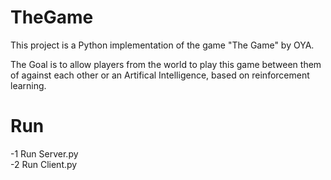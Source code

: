 # TheGame
This project is a Python implementation of the game "The Game" by OYA.

The Goal is to allow players from the world to play this game between them of against each other or an Artifical Intelligence, based on reinforcement learning.

# Run

-1 Run Server.py\
-2 Run Client.py
